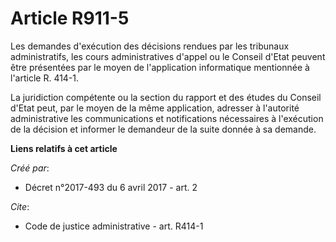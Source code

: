 # Article R911-5

Les demandes d'exécution des décisions rendues par les tribunaux administratifs, les cours administratives d'appel ou le
Conseil d'Etat peuvent être présentées par le moyen de l'application informatique mentionnée à l'article R. 414-1.

La juridiction compétente ou la section du rapport et des études du Conseil d'Etat peut, par le moyen de la même application,
adresser à l'autorité administrative les communications et notifications nécessaires à l'exécution de la décision et informer
le demandeur de la suite donnée à sa demande.

**Liens relatifs à cet article**

_Créé par_:

  - Décret n°2017-493 du 6 avril 2017 - art. 2

_Cite_:

  - Code de justice administrative - art. R414-1
